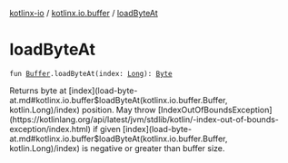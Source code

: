 [kotlinx-io](../index.md) / [kotlinx.io.buffer](index.md) / [loadByteAt](./load-byte-at.md)

# loadByteAt

`fun `[`Buffer`](-buffer/index.md)`.loadByteAt(index: `[`Long`](https://kotlinlang.org/api/latest/jvm/stdlib/kotlin/-long/index.html)`): `[`Byte`](https://kotlinlang.org/api/latest/jvm/stdlib/kotlin/-byte/index.html)

Returns byte at [index](load-byte-at.md#kotlinx.io.buffer$loadByteAt(kotlinx.io.buffer.Buffer, kotlin.Long)/index) position.
May throw [IndexOutOfBoundsException](https://kotlinlang.org/api/latest/jvm/stdlib/kotlin/-index-out-of-bounds-exception/index.html) if given [index](load-byte-at.md#kotlinx.io.buffer$loadByteAt(kotlinx.io.buffer.Buffer, kotlin.Long)/index) is negative or greater than buffer size.

